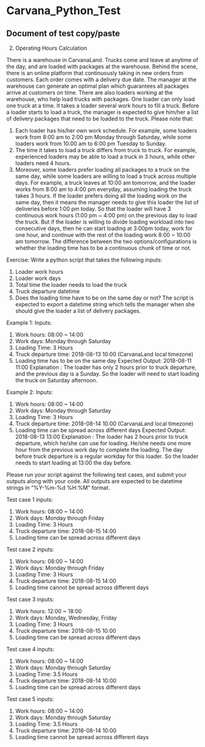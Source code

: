 # Carvana_Python_Test
## Document of test copy/paste

2. Operating Hours Calculation

There is a warehouse in CarvanaLand. Trucks come and leave at anytime of the day, and are
loaded with packages at the warehouse. Behind the scene, there is an online platform that
continuously taking in new orders from customers. Each order comes with a delivery due date.
The manager at the warehouse can generate an optimal plan which guarantees all packages
arrive at customers on time.
There are also loaders working at the warehouse, who help load trucks with packages. One
loader can only load one truck at a time. It takes a loader several work hours to fill a truck.
Before a loader starts to load a truck, the manager is expected to give him/her a list of delivery
packages that need to be loaded to the truck. Please note that:
1) Each loader has his/her own work schedule.
For example, some loaders work from 8:00 am to 2:00 pm Monday through Saturday,
while some loaders work from 10:00 am to 6:00 pm Tuesday to Sunday.
2) The time it takes to load a truck differs from truck to truck.
For example, experienced loaders may be able to load a truck in 3 hours, while other
loaders need 4 hours.
3) Moreover, some loaders prefer loading all packages to a truck on the same day,
while some loaders are willing to load a truck across multiple days.
For example, a truck leaves at 10:00 am tomorrow, and the loader works from 8:00 am
to 4:00 pm everyday, assuming loading the truck takes 3 hours. If the loader prefers
doing all the loading work on the same day, then it means the manager needs to give
this loader the list of deliveries before 1:00 pm today. So that the loader will have 3
continuous work hours (1:00 pm ~ 4:00 pm) on the previous day to load the truck. But if
the loader is willing to divide loading workload into two consecutive days, then he can
start loading at 3:00pm today, work for one hour, and continue with the rest of the
loading work 8:00 ~ 10:00 am tomorrow. The difference between the two
options/configurations is whether the loading time has to be a continuous chunk of time
or not.

Exercise:
Write a python script that takes the following inputs:
1. Loader work hours
2. Loader work days
3. Total time the loader needs to load the truck
4. Truck departure datetime
5. Does the loading time have to be on the same day or not?
The script is expected to export a datetime string which tells the manager when she should give
the loader a list of delivery packages.

Example 1:
Inputs:
1. Work hours: 08:00 ~ 14:00
2. Work days: Monday through Saturday
3. Loading Time: 3 Hours
4. Truck departure time: 2018-08-13 10:00 (CarvanaLand local timezone)
5. Loading time has to be on the same day
Expected Output: 2018-08-11 11:00
Explanation : The loader has only 2 hours prior to truck departure, and the previous day is a
Sunday. So the loader will need to start loading the truck on Saturday afternoon.

Example 2:
Inputs:
1. Work hours: 08:00 ~ 14:00
2. Work days: Monday through Saturday
3. Loading Time: 3 Hours
4. Truck departure time: 2018-08-14 10:00 (CarvanaLand local timezone)
5. Loading time can be spread across different days
Expected Output: 2018-08-13 13:00
Explanation : The loader has 2 hours prior to truck departure, which he/she can use for loading.
He/she needs one more hour from the previous work day to complete the loading. The day
before truck departure is a regular workday for this loader. So the loader needs to start loading
at 13:00 the day before.

Please run your script against the following test cases, and submit your outputs along
with your code. All outputs are expected to be datetime strings in “%Y-%m-%d %H:%M”
format.

Test case 1 inputs:
1. Work hours: 08:00 ~ 14:00
2. Work days: Monday through Friday
3. Loading Time: 3 Hours
4. Truck departure time: 2018-08-15 14:00
5. Loading time can be spread across different days

Test case 2 inputs:
1. Work hours: 08:00 ~ 14:00
2. Work days: Monday through Friday
3. Loading Time: 3 Hours
4. Truck departure time: 2018-08-15 14:00
5. Loading time cannot be spread across different days

Test case 3 inputs:
1. Work hours: 12:00 ~ 18:00
2. Work days: Monday, Wednesday, Friday
3. Loading Time: 3 Hours
4. Truck departure time: 2018-08-15 10:00
5. Loading time can be spread across different days

Test case 4 inputs:
1. Work hours: 08:00 ~ 14:00
2. Work days: Monday through Saturday
3. Loading Time: 3.5 Hours
4. Truck departure time: 2018-08-14 10:00
5. Loading time can be spread across different days

Test case 5 inputs:
1. Work hours: 08:00 ~ 14:00
2. Work days: Monday through Saturday
3. Loading Time: 3.5 Hours
4. Truck departure time: 2018-08-14 10:00
5. Loading time cannot be spread across different days
